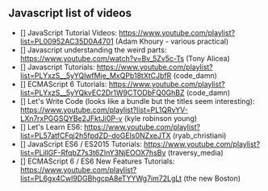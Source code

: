 ## Javascript list of videos

* [] JavaScript Tutorial Videos: https://www.youtube.com/playlist?list=PL00952AC35D0A4701 (Adam Khoury - various practical)
* [] Javascript understanding the weird parts: https://www.youtube.com/watch?v=Bv_5Zv5c-Ts (Tony Alicea)
* [] Javascript Tutorials: https://www.youtube.com/playlist?list=PLYxzS__5yYQlwfMje_MxQPb18tXtCJbfR (code_damn)
* [] ECMAScript 6 Tutorials: https://www.youtube.com/playlist?list=PLYxzS__5yYQkvEC2Dr1W9CTODbFQ0GhBZ (code_damn)
* [] Let's Write Code (looks like a bundle but the titles seem interesting): https://www.youtube.com/playlist?list=PL1QRvYV-LXn7rxPGGSQYBe2JFktJi0P-v (kyle robinson young)
* [] Let's Learn ES6: https://www.youtube.com/playlist?list=PL57atfCFqj2h5fpdZD-doGEIs0NZxeJTX (ryab_christiani)
* [] JavaScript ES6 / ES2015 Tutorials: https://www.youtube.com/playlist?list=PLillGF-RfqbZ7s3t6ZInY3NjEOOX7hsBv (traversy_media)
* [] ECMAScript 6 / ES6 New Features Tutorials: https://www.youtube.com/playlist?list=PL6gx4Cwl9DGBhgcpA8eTYYWg7im72LgLt (the new Boston)
